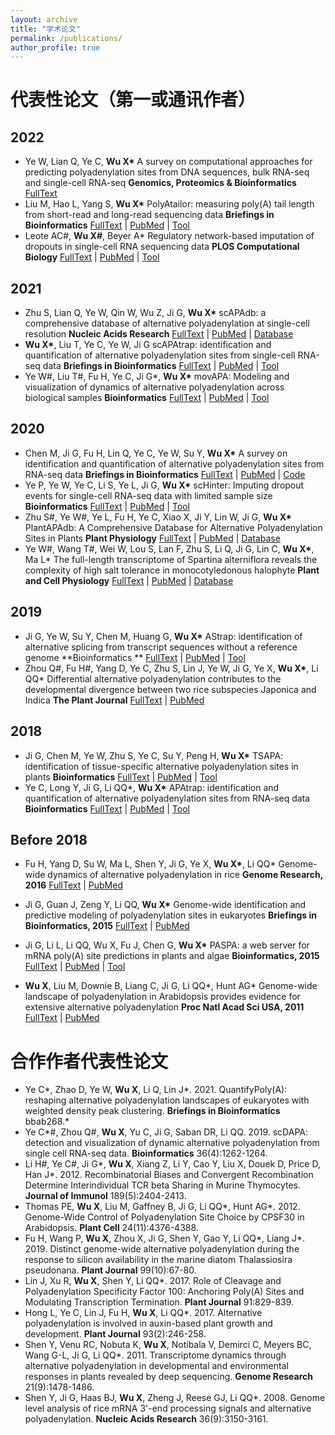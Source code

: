 ```yaml
---
layout: archive
title: "学术论文"
permalink: /publications/
author_profile: true
---
```


<!-- {% if author.googlescholar %}
  You can also find my articles on <u><a href="{{author.googlescholar}}">my Google Scholar profile</a>.</u>
{% endif %}

{% include base_path %}

{% for post in site.publications reversed %}
  {% include archive-single.html %}
{% endfor %} -->

# 代表性论文（第一或通讯作者）

## 2022

- Ye W, Lian Q, Ye C, **Wu X\***
  A survey on computational approaches for predicting polyadenylation sites from DNA sequences, bulk RNA-seq and single-cell RNA-seq
  **Genomics, Proteomics & Bioinformatics**
  [FullText](https://authors.elsevier.com/sd/article/S1672022922001218)
- Liu M, Hao L, Yang S, **Wu X\***
  PolyAtailor: measuring poly(A) tail length from short-read and long-read sequencing data
  **Briefings in Bioinformatics**
  [FullText](https://doi.org/10.1093/bib/bbac271) | [PubMed](https://pubmed.ncbi.nlm.nih.gov/35769001/) | [Tool](https://github.com/BMILAB/PolyAtailor)
- Leote AC#, **Wu X#**, Beyer A\*
  Regulatory network-based imputation of dropouts in single-cell RNA sequencing data
  **PLOS Computational Biology**
  [FullText](https://journals.plos.org/ploscompbiol/article?id=10.1371/journal.pcbi.1009849) | [PubMed](https://pubmed.ncbi.nlm.nih.gov/35176023/) | [Tool](https://bioconductor.org/packages/release/bioc/html/ADImpute.html)

## 2021

- Zhu S, Lian Q, Ye W, Qin W, Wu Z, Ji G, **Wu X\***
  scAPAdb: a comprehensive database of alternative polyadenylation at single-cell resolution
  **Nucleic Acids Research**
  [FullText](https://academic.oup.com/nar/article/50/D1/D365/6368523) | [PubMed](https://pubmed.ncbi.nlm.nih.gov/34508354/) | [Database](http://www.bmibig.cn/scAPAdb/)
- **Wu X\***, Liu T, Ye C, Ye W, Ji G
  scAPAtrap: identification and quantification of alternative polyadenylation sites from single-cell RNA-seq data
  **Briefings in Bioinformatics**
  [FullText](https://academic.oup.com/bib/article/22/4/bbaa273/5952304) | [PubMed](https://pubmed.ncbi.nlm.nih.gov/33142319/) | [Tool](https://github.com/BMILAB/scAPAtrap)
- Ye W#, Liu T#, Fu H, Ye C, Ji G\*, **Wu X\***
  movAPA: Modeling and visualization of dynamics of alternative polyadenylation across biological samples
  **Bioinformatics**
  [FullText](https://doi.org/10.1093/bioinformatics/btaa997) | [PubMed](https://pubmed.ncbi.nlm.nih.gov/33258917/) | [Tool](https://github.com/BMILAB/movAPA)

## 2020

- Chen M, Ji G, Fu H, Lin Q, Ye C, Ye W, Su Y, **Wu X\***
  A survey on identification and quantification of alternative polyadenylation sites from RNA-seq data
  **Briefings in Bioinformatics**
  [FullText](https://doi.org/10.1093/bib/bbz068) | [PubMed](https://pubmed.ncbi.nlm.nih.gov/31267126/) | [Code](https://github.com/BMILAB/APAsurvey)
- Ye P, Ye W, Ye C, Li S, Ye L, Ji G, **Wu X\***
  scHinter: Imputing dropout events for single-cell RNA-seq data with limited sample size
  **Bioinformatics**
  [FullText](https://doi.org/10.1093/bioinformatics/btz627) | [PubMed](https://pubmed.ncbi.nlm.nih.gov/31392316/) | [Tool](https://github.com/BMILAB/scHinter)
- Zhu S#, Ye W#, Ye L, Fu H, Ye C, Xiao X, Ji Y, Lin W, Ji G, **Wu X\***
  PlantAPAdb: A Comprehensive Database for Alternative Polyadenylation Sites in Plants
  **Plant Physiology**
  [FullText](https://doi.org/10.1104/pp.19.00943) | [PubMed](https://pubmed.ncbi.nlm.nih.gov/31767692/) | [Database](http://www.bmibig.cn/plantAPAdb/)
- Ye W#, Wang T#, Wei W, Lou S, Lan F, Zhu S, Li Q, Ji G, Lin C, **Wu X\***, Ma L\*
  The full-length transcriptome of Spartina alterniflora reveals the complexity of high salt tolerance in monocotyledonous halophyte
  **Plant and Cell Physiology**
  [FullText](https://doi.org/10.1093/pcp/pcaa013)  | [PubMed](https://pubmed.ncbi.nlm.nih.gov/32044993/) | [Database](http://plantpolya.org/SAPacBio/)

## 2019

-  Ji G, Ye W, Su Y, Chen M, Huang G, **Wu X\***
  AStrap: identification of alternative splicing from transcript sequences without a reference genome
  **Bioinformatics **
  [FullText](https://doi.org/10.1093/bioinformatics/bty1008) | [PubMed](https://pubmed.ncbi.nlm.nih.gov/30535139/) | [Tool](https://github.com/BMILAB/AStrap)
- Zhou Q#, Fu H#, Yang D, Ye C, Zhu S, Lin J, Ye W, Ji G, Ye X, **Wu X\***, Li QQ\*
  Differential alternative polyadenylation contributes to the developmental divergence between two rice subspecies Japonica and Indica
  **The Plant Journal**
  [FullText](https://onlinelibrary.wiley.com/doi/10.1111/tpj.14209) | [PubMed](https://pubmed.ncbi.nlm.nih.gov/30570805/) 

## 2018

- Ji G, Chen M, Ye W, Zhu S, Ye C, Su Y, Peng H, **Wu X\***
  TSAPA: identification of tissue-specific alternative polyadenylation sites in plants
  **Bioinformatics**
  [FullText](https://doi.org/10.1093/bioinformatics/bty044) | [PubMed](https://pubmed.ncbi.nlm.nih.gov/29385403/) | [Tool](https://github.com/BMILAB/TSAPA)
- Ye C, Long Y, Ji G, Li QQ\*, **Wu X\***
  APAtrap: identification and quantification of alternative polyadenylation sites from RNA-seq data
  **Bioinformatics**
  [FullText](https://doi.org/10.1093/bioinformatics/bty029) | [PubMed](https://pubmed.ncbi.nlm.nih.gov/29360928/) | [Tool](https://apatrap.sourceforge.io)

## Before 2018

- Fu H, Yang D, Su W, Ma L, Shen Y, Ji G, Ye X, **Wu X\***, Li QQ\*
  Genome-wide dynamics of alternative polyadenylation in rice
  **Genome Research, 2016**
  [FullText](https://genome.cshlp.org/content/26/12/1753) | [PubMed](https://pubmed.ncbi.nlm.nih.gov/27733415/) 

- Ji G, Guan J, Zeng Y, Li QQ, **Wu X\***
  Genome-wide identification and predictive modeling of polyadenylation sites in eukaryotes
  **Briefings in Bioinformatics, 2015**
  [FullText](https://doi.org/10.1093/bib/bbu011) | [PubMed](https://pubmed.ncbi.nlm.nih.gov/24695098/) 

- Ji G, Li L, Li QQ, Wu X, Fu J, Chen G, **Wu X\***
  PASPA: a web server for mRNA poly(A) site predictions in plants and algae
  **Bioinformatics, 2015**
  [FullText](https://doi.org/10.1093/bioinformatics/btv004) | [PubMed](https://pubmed.ncbi.nlm.nih.gov/25583118/) | [Tool](http://www.bmibig.cn/mnt/tools/paspa/)

- **Wu X**, Liu M, Downie B, Liang C, Ji G, Li QQ\*, Hunt AG\*
  Genome-wide landscape of polyadenylation in Arabidopsis provides evidence for extensive alternative polyadenylation
  **Proc Natl Acad Sci USA, 2011**
  [FullText](https://www.pnas.org/doi/10.1073/pnas.1019732108) | [PubMed](https://pubmed.ncbi.nlm.nih.gov/21746925/)

  

# 合作作者代表性论文

- Ye C\*, Zhao D, Ye W, **Wu X**, Li Q, Lin J\*. 2021. QuantifyPoly(A): reshaping alternative polyadenylation landscapes of eukaryotes with weighted density peak clustering. **Briefings in Bioinformatics** bbab268.*
- Ye C\*#, Zhou Q\#, **Wu X**, Yu C, Ji G, Saban DR, Li QQ. 2019. scDAPA: detection and visualization of dynamic alternative polyadenylation from single cell RNA-seq data. **Bioinformatics** 36(4):1262-1264.
- Li H#, Ye C#, Ji G\*, **Wu X**, Xiang Z, Li Y, Cao Y, Liu X, Douek D, Price D, Han J\*. 2012. Recombinatorial Biases and Convergent Recombination Determine Interindividual TCR beta Sharing in Murine Thymocytes. **Journal of Immunol** 189(5):2404-2413. 
- Thomas PE, **Wu X**, Liu M, Gaffney B, Ji G, Li QQ\*, Hunt AG\*. 2012. Genome-Wide Control of Polyadenylation Site Choice by CPSF30 in Arabidopsis. **Plant Cell** 24(11):4376-4388.
- Fu H, Wang P, **Wu X**, Zhou X, Ji G, Shen Y, Gao Y, Li QQ\*, Liang J\*. 2019. Distinct genome-wide alternative polyadenylation during the response to silicon availability in the marine diatom Thalassiosira pseudonana. **Plant Journal** 99(10):67-80.
- Lin J, Xu R, **Wu X**, Shen Y, Li QQ\*. 2017. Role of Cleavage and Polyadenylation Specificity Factor 100: Anchoring Poly(A) Sites and Modulating Transcription Termination. **Plant Journal** 91:829-839.
- Hong L, Ye C, Lin J, Fu H, **Wu X**, Li QQ\*. 2017. Alternative polyadenylation is involved in auxin-based plant growth and development. **Plant Journal** 93(2):246-258.
- Shen Y, Venu RC, Nobuta K, **Wu X**, Notibala V, Demirci C, Meyers BC, Wang G-L, Ji G, Li QQ\*. 2011. Transcriptome dynamics through alternative polyadenylation in developmental and environmental responses in plants revealed by deep sequencing. **Genome Research** 21(9):1478-1486.
- Shen Y, Ji G, Haas BJ, **Wu X**, Zheng J, Reese GJ, Li QQ\*. 2008. Genome level analysis of rice mRNA 3'-end processing signals and alternative polyadenylation. **Nucleic Acids Research** 36(9):3150-3161.
